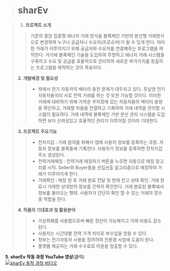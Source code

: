 > # sharEv

>1. **프로젝트 소개**
>>기존의 중앙 집중형 에너지 거래 방식을 블록체인 기반의 분산형 거래방식으로 변경하여 누구나 공급자나 수요자(프로슈머)가 될 수 있게 한다. 이러한 거래가 이루어지기 위해 공급자와 수요자를 연결해주는 프로그램을 제작한다. 거기에 블록체인 기술을 도입하여 투명하고 에너지 거래 시스템을 구축하고 수요 및 공급을 효율적으로 관리하여 새로운 부가가치를 창출하는 프로그램을 제작하는 것이 목표이다.   



>**2. 개발배경 및 필요성**
>>- 밖에서 전기 자동차의 배터리 충전 문제가 대두되고 있다. 훗날엔 전기 자동차들끼리 서로 전력 거래를 하는 것 또한 가능할 것이다. 이러한 거래에 대비하기 위해 가까운 주차장에 있는 자동차들의 배터리 용량을 확인하고, 거래할 차들을 연결하고 기록하여 거래 내역을 관리할 시스템이 필요하다. 거래 내역에 블록체인 기반 분산 관리 시스템을 도입하면 보다 신뢰성있고 효율적인 관리가 이루어질 것이라 기대한다.   

>**3. 프로젝트 주요기능**
>>- 전자지갑 : 거래 참여를 위해서 앱에 사용자 정보를 등록하는 과정. 자동차 정보를 블록들에 기록한다. 사용자가 정보를 등록하면 전자지갑 주소 생성된다. 
>>- 전력거래매칭 : 전력거래 매칭하기 버튼을 누르면 자동으로 매칭 알고리즘 시작. Seller와 Buyer들을 선입선출 알고리즘으로 매칭하여 거래가 이루어지게 한다.
>>- 거래확인 : 매칭 된 후 거래 완료 전달 및 현재 잔고 상태 확인. 거래 완료시 거래한 상대방의 정보를 간략히 확인한다. 거래 완료된 블록에서 정보를 불러오는 형태. 사용자가 간단히 확인 할 수 있는 거래의 영수증 역할을 한다.   


>**4. 작품의 기대효과 및 활용분야**
>>- 가상화폐를 사용함으로써 빠른 정산이 가능해지고 거래 비용도 감소된다.
>>- 사용자는 시간대별 전력 가격 차이로 부수입을 얻을 수 있다.
>>- 정부는 전기자동차 사용을 장려하여 친환경 사업에 도움이 된다.
>>- 플랫폼 제공자는 거래 수수료로 이윤을 창출할 수 있다.   


**5. sharEv 작동 과정 YouTube 영상**(클릭)      
[![sharEv 동작 과정 비디오](http://img.youtube.com/vi/YR79FD6U-gk/0.jpg)](https://youtu.be/YR79FD6U-gk)
